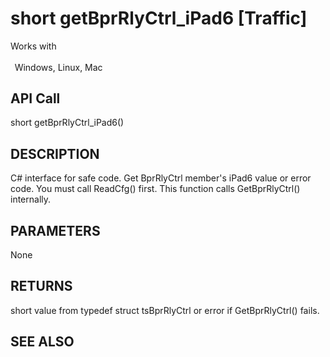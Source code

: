 # short getBprRlyCtrl_iPad6 [Traffic]

Works with <p class="s1" style="padding-top: 2pt;padding-left: 5pt;text-indent: 0pt;text-align: left;"><a name="bookmark215">&zwnj;</a>Windows, Linux, Mac</p>

## API Call
short getBprRlyCtrl_iPad6()
## DESCRIPTION
C# interface for safe code. Get BprRlyCtrl member&#39;s iPad6 value or error code. You must call ReadCfg() first. This function calls GetBprRlyCtrl() internally.

## PARAMETERS
None

## RETURNS
short value from typedef struct tsBprRlyCtrl or error if GetBprRlyCtrl() fails.

## SEE ALSO

